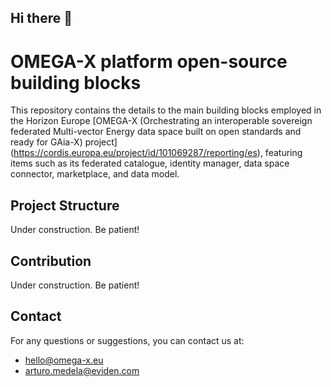 ## Hi there 👋

<!--

**Here are some ideas to get you started:**

🙋‍♀️ A short introduction - what is your organization all about?
🌈 Contribution guidelines - how can the community get involved?
👩‍💻 Useful resources - where can the community find your docs? Is there anything else the community should know?
🍿 Fun facts - what does your team eat for breakfast?
🧙 Remember, you can do mighty things with the power of [Markdown](https://docs.github.com/github/writing-on-github/getting-started-with-writing-and-formatting-on-github/basic-writing-and-formatting-syntax)
-->
# OMEGA-X platform open-source building blocks
This repository contains the details to the main building blocks employed in the Horizon Europe [OMEGA-X (Orchestrating an interoperable sovereign federated Multi-vector Energy data space built on open standards 
and ready for GAia-X) project] (https://cordis.europa.eu/project/id/101069287/reporting/es), featuring items such as its federated catalogue, identity manager, data space connector, marketplace, and data model.
## Project Structure
Under construction. Be patient!
## Contribution
Under construction. Be patient!
## Contact
For any questions or suggestions, you can contact us at:
- hello@omega-x.eu
- arturo.medela@eviden.com
